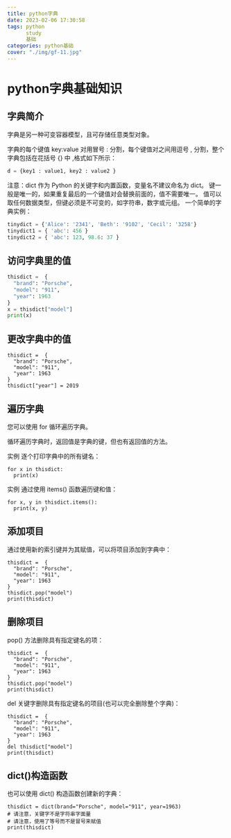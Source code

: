 ```yaml
---
title: python字典
date: 2023-02-06 17:30:58
tags: python
      study
      基础
categories: python基础
cover: "./img/gf-11.jpg"
---
```


# python字典基础知识

## 字典简介

字典是另一种可变容器模型，且可存储任意类型对象。

字典的每个键值 key:value 对用冒号 : 分割，每个键值对之间用逗号 , 分割，整个字典包括在花括号 {} 中 ,格式如下所示：

```python
d = {key1 : value1, key2 : value2 }
```

注意：dict 作为 Python 的关键字和内置函数，变量名不建议命名为 dict。
键一般是唯一的，如果重复最后的一个键值对会替换前面的，值不需要唯一。
值可以取任何数据类型，但键必须是不可变的，如字符串，数字或元组。
一个简单的字典实例：

```python
tinydict = {'Alice': '2341', 'Beth': '9102', 'Cecil': '3258'}
tinydict1 = { 'abc': 456 }
tinydict2 = { 'abc': 123, 98.6: 37 }
```

## 访问字典里的值

```python
thisdict =	{
  "brand": "Porsche",
  "model": "911",
  "year": 1963
}
x = thisdict["model"]
print(x)
```

## 更改字典中的值

```
thisdict =	{
  "brand": "Porsche",
  "model": "911",
  "year": 1963
}
thisdict["year"] = 2019
```

## 遍历字典

您可以使用 for 循环遍历字典。

循环遍历字典时，返回值是字典的键，但也有返回值的方法。

实例
逐个打印字典中的所有键名：

```
for x in thisdict:
  print(x)
```

实例
通过使用 items() 函数遍历键和值：

```
for x, y in thisdict.items():
  print(x, y)
```

## 添加项目

通过使用新的索引键并为其赋值，可以将项目添加到字典中：

```
thisdict =	{
  "brand": "Porsche",
  "model": "911",
  "year": 1963
}
thisdict.pop("model")
print(thisdict)
```

## 删除项目

pop() 方法删除具有指定键名的项：

```
thisdict =	{
  "brand": "Porsche",
  "model": "911",
  "year": 1963
}
thisdict.pop("model")
print(thisdict)
```

del 关键字删除具有指定键名的项目(也可以完全删除整个字典)：

``` 
thisdict =	{
  "brand": "Porsche",
  "model": "911",
  "year": 1963
}
del thisdict["model"]
print(thisdict)
```

## dict()构造函数

也可以使用 dict() 构造函数创建新的字典：

``` 
thisdict = dict(brand="Porsche", model="911", year=1963)
# 请注意，关键字不是字符串字面量
# 请注意，使用了等号而不是冒号来赋值
print(thisdict)
```